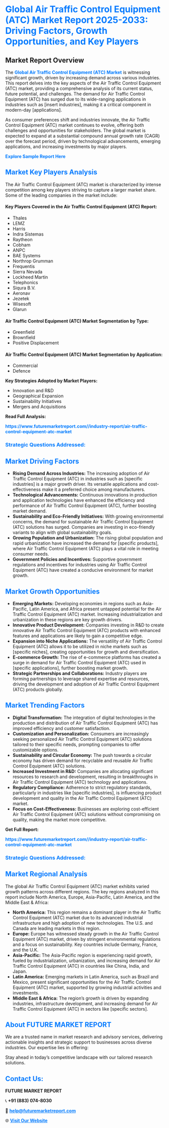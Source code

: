 <h1 style="color: #007BFF;">Global Air Traffic Control Equipment (ATC) Market Report 2025-2033: Driving Factors, Growth Opportunities, and Key Players</h1>

<section id="overview">
<h2>Market Report Overview</h2>
<p>The <a href="https://www.futuremarketreport.com//industry-report/air-traffic-control-equipment-atc-market" style="color: #007BFF; text-decoration: none;"><strong>Global Air Traffic Control Equipment (ATC) Market</strong></a> is witnessing significant growth, driven by increasing demand across various industries. This report delves into the key aspects of the Air Traffic Control Equipment (ATC) market, providing a comprehensive analysis of its current status, future potential, and challenges. The demand for Air Traffic Control Equipment (ATC) has surged due to its wide-ranging applications in industries such as [insert industries], making it a critical component in modern-day [applications].</p>
<p>As consumer preferences shift and industries innovate, the Air Traffic Control Equipment (ATC) market continues to evolve, offering both challenges and opportunities for stakeholders. The global market is expected to expand at a substantial compound annual growth rate (CAGR) over the forecast period, driven by technological advancements, emerging applications, and increasing investments by major players.</p>
</section>

<section id="overview">
<p><a href="https://www.futuremarketreport.com//request-sample/reportId=47775" style="color: #007BFF; text-decoration: none;"><strong>Explore Sample Report Here</strong></a></p>
</section>

<section id="key-players">
<h2 style="color: #007BFF;">Market Key Players Analysis</h2>
<p>The Air Traffic Control Equipment (ATC) market is characterized by intense competition among key players striving to capture a larger market share. Some of the leading companies in the market include:</p>
<h4>Key Players Covered in the Air Traffic Control Equipment (ATC) Report:</h4>
<ul><li>Thales</li><li>LEMZ</li><li>Harris</li><li>Indra Sistemas</li><li>Raytheon</li><li>Cobham</li><li>ANPC</li><li>BAE Systems</li><li>Northrop Grumman</li><li>Frequentis</li><li>Sierra Nevada</li><li>Lockheed Martin</li><li>Telephonics</li><li>Siqura B.V.</li><li>Aeronav</li><li>Jezetek</li><li>Wisesoft</li><li>Glarun</li></ul>
<h4>Air Traffic Control Equipment (ATC) Market Segmentation by Type:</h4>
<ul><li>Greenfield</li><li>Brownfield</li><li>Positive Displacement</li></ul>

<h4>Air Traffic Control Equipment (ATC) Market Segmentation by Application:</h4>
<ul><li>Commercial</li><li>Defence</li></ul>
<p><strong>Key Strategies Adopted by Market Players:</strong></p>
<ul>
<li>Innovation and R&D</li>
<li>Geographical Expansion</li>
<li>Sustainability Initiatives</li>
<li>Mergers and Acquisitions</li>
</ul>
</section>

<section>
<p><strong>Read Full Analysis: </strong></p><a href="https://www.futuremarketreport.com//industry-report/air-traffic-control-equipment-atc-market" style="color: #007BFF; text-decoration: none;"><strong>https://www.futuremarketreport.com//industry-report/air-traffic-control-equipment-atc-market</strong></a>
<h3 style="color: #007BFF;">Strategic Questions Addressed:</h3>
</section>

<section id="driving-factors">
<h2 style="color: #007BFF;">Market Driving Factors</h2>
<ul>
<li><strong>Rising Demand Across Industries:</strong> The increasing adoption of Air Traffic Control Equipment (ATC) in industries such as [specific industries] is a major growth driver. Its versatile applications and cost-effectiveness make it a preferred choice among manufacturers.</li>
<li><strong>Technological Advancements:</strong> Continuous innovations in production and application technologies have enhanced the efficiency and performance of Air Traffic Control Equipment (ATC), further boosting market demand.</li>
<li><strong>Sustainability and Eco-Friendly Initiatives:</strong> With growing environmental concerns, the demand for sustainable Air Traffic Control Equipment (ATC) solutions has surged. Companies are investing in eco-friendly variants to align with global sustainability goals.</li>
<li><strong>Growing Population and Urbanization:</strong> The rising global population and rapid urbanization have increased the demand for [specific products], where Air Traffic Control Equipment (ATC) plays a vital role in meeting consumer needs.</li>
<li><strong>Government Policies and Incentives:</strong> Supportive government regulations and incentives for industries using Air Traffic Control Equipment (ATC) have created a conducive environment for market growth.</li>
</ul>
</section>

<section id="growth-opportunities">
<h2 style="color: #007BFF;">Market Growth Opportunities</h2>
<ul>
<li><strong>Emerging Markets:</strong> Developing economies in regions such as Asia-Pacific, Latin America, and Africa present untapped potential for the Air Traffic Control Equipment (ATC) market. Increasing industrialization and urbanization in these regions are key growth drivers.</li>
<li><strong>Innovative Product Development:</strong> Companies investing in R&D to create innovative Air Traffic Control Equipment (ATC) products with enhanced features and applications are likely to gain a competitive edge.</li>
<li><strong>Expansion into Niche Applications:</strong> The versatility of Air Traffic Control Equipment (ATC) allows it to be utilized in niche markets such as [specific niches], creating opportunities for growth and diversification.</li>
<li><strong>E-commerce Growth:</strong> The rise of e-commerce platforms has created a surge in demand for Air Traffic Control Equipment (ATC) used in [specific applications], further boosting market growth.</li>
<li><strong>Strategic Partnerships and Collaborations:</strong> Industry players are forming partnerships to leverage shared expertise and resources, driving the development and adoption of Air Traffic Control Equipment (ATC) products globally.</li>
</ul>
</section>

<section id="trending-factors">
<h2 style="color: #007BFF;">Market Trending Factors</h2>
<ul>
<li><strong>Digital Transformation:</strong> The integration of digital technologies in the production and distribution of Air Traffic Control Equipment (ATC) has improved efficiency and customer satisfaction.</li>
<li><strong>Customization and Personalization:</strong> Consumers are increasingly seeking personalized Air Traffic Control Equipment (ATC) solutions tailored to their specific needs, prompting companies to offer customizable options.</li>
<li><strong>Sustainability and Circular Economy:</strong> The push towards a circular economy has driven demand for recyclable and reusable Air Traffic Control Equipment (ATC) solutions.</li>
<li><strong>Increased Investment in R&D:</strong> Companies are allocating significant resources to research and development, resulting in breakthroughs in Air Traffic Control Equipment (ATC) technology and applications.</li>
<li><strong>Regulatory Compliance:</strong> Adherence to strict regulatory standards, particularly in industries like [specific industries], is influencing product development and quality in the Air Traffic Control Equipment (ATC) market.</li>
<li><strong>Focus on Cost-Effectiveness:</strong> Businesses are exploring cost-efficient Air Traffic Control Equipment (ATC) solutions without compromising on quality, making the market more competitive.</li>
</ul>
</section>

<section>
<p><strong>Get Full Report: </strong></p><a href="https://www.futuremarketreport.com//industry-report/air-traffic-control-equipment-atc-market" style="color: #007BFF; text-decoration: none;"><strong>https://www.futuremarketreport.com//industry-report/air-traffic-control-equipment-atc-market</strong></a>
<h3 style="color: #007BFF;">Strategic Questions Addressed:</h3>
</section>


<section id="regional-analysis">
<h2 style="color: #007BFF;">Market Regional Analysis</h2>
<p>The global Air Traffic Control Equipment (ATC) market exhibits varied growth patterns across different regions. The key regions analyzed in this report include North America, Europe, Asia-Pacific, Latin America, and the Middle East & Africa:</p>
<ul>
<li><strong>North America:</strong> This region remains a dominant player in the Air Traffic Control Equipment (ATC) market due to its advanced industrial infrastructure and high adoption of new technologies. The U.S. and Canada are leading markets in this region.</li>
<li><strong>Europe:</strong> Europe has witnessed steady growth in the Air Traffic Control Equipment (ATC) market, driven by stringent environmental regulations and a focus on sustainability. Key countries include Germany, France, and the U.K.</li>
<li><strong>Asia-Pacific:</strong> The Asia-Pacific region is experiencing rapid growth, fueled by industrialization, urbanization, and increasing demand for Air Traffic Control Equipment (ATC) in countries like China, India, and Japan.</li>
<li><strong>Latin America:</strong> Emerging markets in Latin America, such as Brazil and Mexico, present significant opportunities for the Air Traffic Control Equipment (ATC) market, supported by growing industrial activities and investments.</li>
<li><strong>Middle East & Africa:</strong> The region’s growth is driven by expanding industries, infrastructure development, and increasing demand for Air Traffic Control Equipment (ATC) in sectors like [specific sectors].</li>
</ul>
</section>

<footer>
<h2 style="color: #007BFF;">About FUTURE MARKET REPORT</h2>
<p>We are a trusted name in market research and advisory services, delivering actionable insights and strategic support to businesses across diverse industries. Our expertise lies in offering:</p>

<p>Stay ahead in today’s competitive landscape with our tailored research solutions.</p>

<h2 style="color: #007BFF;">Contact Us:</h2>
<p><strong>FUTURE MARKET REPORT</strong></p>
<p>📞 <strong>+91 (883) 074-8030</strong></p>
<p>📧 <strong><a href="mailto:help@futuremarketreport.com" style="color: #007BFF;">help@futuremarketreport.com</a></strong></p>
<p>🌐 <strong><a href="https://www.futuremarketreport.com/" style="color: #007BFF;">Visit Our Website</a></strong></p>
</footer>